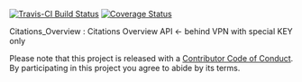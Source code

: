 [![Travis-CI Build Status](https://travis-ci.org/dmpe/ElsevierR.svg?branch=master)](https://travis-ci.org/dmpe/ElsevierR)
[![Coverage Status](https://img.shields.io/coveralls/dmpe/ElsevierR.svg)](https://coveralls.io/r/dmpe/ElsevierR?branch=master)


 Citations_Overview : Citations Overview API <- behind VPN with special KEY only


Please note that this project is released with a [Contributor Code of Conduct](CONDUCT.md). By participating in this project you agree to abide by its terms.
